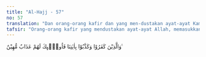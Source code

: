 ```yaml
---
title: "Al-Hajj - 57"
no: 57
translation: "Dan orang-orang kafir dan yang men-dustakan ayat-ayat Kami, maka mere-ka akan merasakan azab yang meng-hinakan."
tafsir: "Orang-orang kafir yang mendustakan ayat-ayat Allah, memasukkan penafsiran yang salah dan membuat keraguan ke dalam ayat-ayat-Nya, mendakwahkan bahwa Al-Qur'an adalah buatan Muhammad, mereka akan ditimpa azab yang sangat keras, tidak dapat dibandingkan keras dan beratnya itu dengan siksa atau malapetaka yang pernah terjadi selama mereka hidup di dunia."
---
```


وَالَّذِيْنَ كَفَرُوْا وَكَذَّبُوْا بِاٰيٰتِنَا فَاُولٰۤىِٕكَ لَهُمْ عَذَابٌ مُّهِيْنٌ ࣖ
